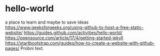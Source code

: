 # hello-world
a place to learn and maybe to save ideas
https://www.geeksforgeeks.org/using-github-to-host-a-free-static-website/
https://guides.github.com/activities/hello-world/
https://opensource.com/article/17/4/getting-started-jekyll
https://startbootstrap.com/guides/how-to-create-a-website-with-github-pages/
Probni text.
